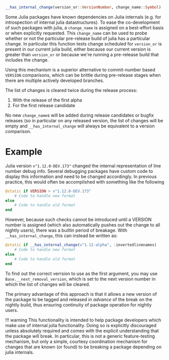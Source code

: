 ```julia
__has_internal_change(version_or::VersionNumber, change_name::Symbol)
```

Some Julia packages have known dependencies on Julia internals (e.g. for introspection of internal julia datastructures). To ease the co-development of such packages with julia, a `change_name` is assigned on a best-effort basis or when explicitly requested. This `change_name` can be used to probe whether or not the particular pre-release build of julia has a particular change. In particular this function tests change scheduled for `version_or` is present in our current julia build, either because our current version is greater than `version_or` or because we're running a pre-release build that includes the change.

Using this mechanism is a superior alternative to commit-number based `VERSION` comparisons, which can be brittle during pre-release stages when there are multiple actively developed branches.

The list of changes is cleared twice during the release process:

1. With the release of the first alpha
2. For the first release candidate

No new `change_name`s will be added during release candidates or bugfix releases (so in particular on any released version, the list of changes will be empty and `__has_internal_change` will always be equivalent to a version comparison.

# Example

Julia version `v"1.12.0-DEV.173"` changed the internal representation of line number debug info. Several debugging packages have custom code to display this information and need to be changed accordingly. In previous practice, this would often be accomplished with something like the following

```julia
@static if VERSION > v"1.12.0-DEV.173"
    # Code to handle new format
else
    # Code to handle old format
end
```

However, because such checks cannot be introduced until a VERSION number is assigned (which also automatically pushes out the change to all nightly users), there was a builtin period of breakage. With `__has_internal_change`, this can instead be written as:

```julia
@static if __has_internal_change(v"1.12-alpha", :invertedlinenames)
    # Code to handle new format
else
    # Code to handle old format
end
```

To find out the correct verrsion to use as the first argument, you may use `Base.__next_removal_version`, which is set to the next version number in which the list of changes will be cleared.

The primary advantage of this approach is that it allows a new version of the package to be tagged and released *in advance* of the break on the nightly build, thus ensuring continuity of package operation for nightly users.

!!! warning
    This functionality is intended to help package developers which make use of internal julia functionality. Doing so is explicitly discouraged unless absolutely required and comes with the explicit understanding that the package will break. In particular, this is not a generic feature-testing mechanism, but only a simple, courtesy coordination mechanism for changes that are known (or found) to be breaking a package depending on julia internals.


